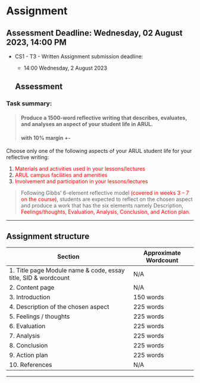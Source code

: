 # Assignment

## Assessment Deadline: Wednesday, 02 August 2023, 14:00 PM


- CS1 - T3 - Written Assignment submission deadline:
  - 14:00 Wednesday, 2 August 2023


  ## Assessment

### Task summary: 

> #### Produce a 1500-word reflective writing that describes, evaluates, and analyses an aspect of your student life in ARUL. 
> #### with 10% margin +-
Choose only one of the following aspects of your ARUL student life for your reflective writing:
1. <span style="color:red"> Materials and activities used in your lessons/lectures  </span>
2. <span style="color:red">  ARUL campus facilities and amenities
3. <span style="color:red"> Involvement and participation in your lessons/lectures
> Following Gibbs’ 6-element reflective model <span style="color:red"> (covered in weeks 3 – 7 on the course)</span>, students are expected to reflect on the chosen aspect and produce a work that has the six elements namely Description, <span style="color:red">Feelings/thoughts, Evaluation, Analysis, Conclusion, and Action plan. </span>
---

## Assignment structure

|Section| Approximate Wordcount|
|-------|----------------------|
|1. Title page Module name & code, essay title, SID & wordcount|N/A|
|2. Content page|N/A| 
|3. Introduction| 150 words|
|4. Description of the chosen aspect|225 words|
|5. Feelings / thoughts|225 words|
|6. Evaluation|225 words
|7. Analysis|225 words|
|8. Conclusion|225 words|
|9. Action plan|225 words|
|10. References|N/A| 
----
